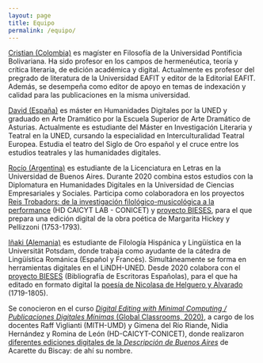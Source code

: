 ```yaml
---
layout: page
title: Equipo
permalink: /equipo/
---
```


[Cristian (Colombia)](https://github.com/cristiansuarez-giraldo) es magíster en Filosofía de la Universidad Pontificia Bolivariana. Ha sido profesor en los campos de hermenéutica, teoría y crítica literaria, de edición académica y digital. Actualmente es profesor del pregrado de literatura de la Universidad EAFIT y editor de la Editorial EAFIT. Además, se desempeña como editor de apoyo en temas de indexación y calidad para las publicaciones en la misma universidad.

[David (España)]([https://dxvidmr.github.io/) es máster en Humanidades Digitales por la UNED y graduado en Arte Dramático por la Escuela Superior de Arte Dramático de Asturias. Actualmente es estudiante del Máster en Investigación Literaria y Teatral en la UNED, cursando la especialidad en Interculturalidad Teatral Europea. Estudia el teatro del Siglo de Oro español y el cruce entre los estudios teatrales y las humanidades digitales.

[Rocío (Argentina)](https://github.com/RocioLMendez) es estudiante de la Licenciatura en Letras en la Universidad de Buenos Aires. Durante 2020 combina estos estudios con la Diplomatura en Humanidades Digitales en la Universidad de Ciencias Empresariales y Sociales. Participa como colaboradora en los proyectos [Reis Trobadors: de la investigación filológico-musicológica a la performance](http://hdlab.space/Poesia-Medieval/) (HD CAICYT LAB - CONICET) y [proyecto BIESES](https://bieses.net), para el que prepara una edición digital de la obra poética de Margarita Hickey y Pellizzoni (1753-1793).

[Iñaki (Alemania)](https://github.com/icanogar) es estudiante de Filología Hispánica y Lingüística en la Universität Potsdam, donde trabaja como ayudante de la cátedra de Lingüística Románica (Español y Francés). Simultáneamente se forma en herramientas digitales en el LiNDH-UNED. Desde 2020 colabora con el [proyecto BIESES](https://bieses.net) (Bibliografía de Escritoras Españolas), para el que ha editado en formato digital la [poesía de Nicolasa de Helguero y Alvarado](https://icanogar.gitlab.io/nicolasa) (1719-1805).

Se conocieron en el curso [*Digital Editing with Minimal Computing / Publicaciones Digitales Mínimas* (Global Classrooms, 2020)](https://mith.umd.edu/minimaldigipub/en.html), a cargo de los docentes Raff Viglianti (MITH-UMD) y Gimena del Río Riande, Nidia Hernández y Romina de León (HD-CAICYT-CONICET), donde realizaron [diferentes ediciones digitales de la *Descripción de Buenos Aires*](https://view.genial.ly/606ce0b31ef5de0d8e9fda65/interactive-content-global-dh-symposium-2021) de Acarette du Biscay: de ahí su nombre.

